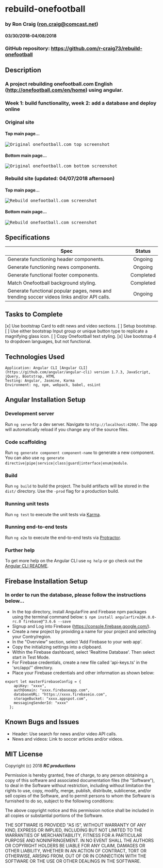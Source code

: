 # rebuild-onefootball

### by Ron Craig (ron.craig@comcast.net)
#### 03/30/2018-04/08/2018

### GitHub repository: https://github.com/r-craig73/rebuild-onefootball

## Description
### A project rebuilding onefootball.com English (http://onefootball.com/en/home) using angular.
### Week 1: build functionality, week 2: add a database and deploy online

### Original site
#### Top main page...
<kbd><img src="./src/assets/Onefootball-sc01.png" alt="Original onefootball.com  top screenshot"></kbd>
#### Bottom main page...
<kbd><img src="./src/assets/Onefootball-sc02.png" alt="Original onefootball.com  bottom screenshot"></kbd>

### Rebuild site (updated: 04/07/2018 afternoon)
#### Top main page...
<kbd><img src="./src/assets/Onefootball-rebuild-sc01.png" alt="Rebuild onefootball.com screenshot"></kbd>

#### Bottom main page...
<kbd><img src="./src/assets/Onefootball-rebuild-sc02.png" alt="Rebuild onefootball.com screenshot"></kbd>

## Specifications

| Spec   | Status   |
|--------|:-------: |
| Generate functioning header <app-app-head></app-app-head> components. | Ongoing |
| Generate functioning news <app-news></app-news> components. | Ongoing |
| Generate functional footer <app-footer></app-footer> components. | Completed |
| Match Onefootball background styling. | Completed |
| Generate functional popular pages, news and trending soccer videos links and/or API calls. | Ongoing |

## Tasks to Complete
[x] Use bootstrap Card to edit news and video sections.
[ ] Setup bootstrap.
[ ] Use either bootstrap Input group or unique button type to replicate a magnifying glass icon.
[ ] Copy Onefootball text styling.
[x] Use bootstrap 4 to dropdown languages, but not functional.


## Technologies Used
```
Application: Angular CLI [Angular CLI] (https://github.com/angular/angular-cli) version 1.7.3, JavaScript, jQuery, Bootstrap, HTML
Testing: Angular, Jasmine, Karma
Environment: ng, npm, webpack, babel, esLint
```

## Angular Installation Setup

### Development server

Run `ng serve` for a dev server. Navigate to `http://localhost:4200/`. The app will automatically reload if you change any of the source files.

### Code scaffolding

Run `ng generate component component-name` to generate a new component. You can also use `ng generate directive|pipe|service|class|guard|interface|enum|module`.

### Build

Run `ng build` to build the project. The build artifacts will be stored in the `dist/` directory. Use the `-prod` flag for a production build.

### Running unit tests

Run `ng test` to execute the unit tests via [Karma](https://karma-runner.github.io).

### Running end-to-end tests

Run `ng e2e` to execute the end-to-end tests via [Protractor](http://www.protractortest.org/).

### Further help

To get more help on the Angular CLI use `ng help` or go check out the [Angular CLI README](https://github.com/angular/angular-cli/blob/master/README.md).

## Firebase Installation Setup
### In order to run the database, please follow the instructions below...
* In the top directory, install AngularFire and Firebase npm packages using the terminal command below:
`$ npm install angularfire2@4.0.0-rc.0 firebase@^3.6.6 --save`
* Signup and Log into Firebase (https://console.firebase.google.com/).
* Create a new project by providing a name for your project and selecting your Contry/region.
* In the "Overview" section, select 'Add Firebase to your web app'.
* Copy the initializing settings into a clipboard.
* Within the Firebase dashboard, select 'Realtime Database'.  Then select start in Test Mode.
* For Firebase credentials, create a new file called 'api-keys.ts' in the 'src/app/'' directory.
* Place your Firebase credentials and other information as shown below:
````
export let masterFirebaseConfig = {
    apiKey: "xxxx",
    authDomain: "xxxx.firebaseapp.com",
    databaseURL: "https://xxxx.firebaseio.com",
    storageBucket: "xxxx.appspot.com",
    messagingSenderId: "xxxx"
  };
````

## Known Bugs and Issues
* Header: Use search for news and/or video API calls.
* News and videos: Link to soccer articles and/or videos.

MIT License
-----------

Copyright (c) 2018 **_RC productions_**

Permission is hereby granted, free of charge, to any person obtaining a copy of this software and associated documentation files (the "Software"), to deal in the Software without restriction, including without limitation the rights to use, copy, modify, merge, publish, distribute, sublicense, and/or sell copies of the Software, and to permit persons to whom the Software is furnished to do so, subject to the following conditions:

The above copyright notice and this permission notice shall be included in all copies or substantial portions of the Software.

THE SOFTWARE IS PROVIDED "AS IS", WITHOUT WARRANTY OF ANY KIND, EXPRESS OR
IMPLIED, INCLUDING BUT NOT LIMITED TO THE WARRANTIES OF MERCHANTABILITY,
FITNESS FOR A PARTICULAR PURPOSE AND NONINFRINGEMENT. IN NO EVENT SHALL THE AUTHORS OR COPYRIGHT HOLDERS BE LIABLE FOR ANY CLAIM, DAMAGES OR OTHER
LIABILITY, WHETHER IN AN ACTION OF CONTRACT, TORT OR OTHERWISE, ARISING FROM, OUT OF OR IN CONNECTION WITH THE SOFTWARE OR THE USE OR OTHER DEALINGS IN THE SOFTWARE.
